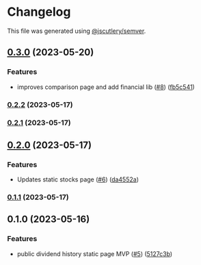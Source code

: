 # Changelog

This file was generated using [@jscutlery/semver](https://github.com/jscutlery/semver).

## [0.3.0](https://github.com/clayton-duarte/amalg/compare/table-0.2.2...table-0.3.0) (2023-05-20)


### Features

* improves comparison page and add financial lib ([#8](https://github.com/clayton-duarte/amalg/issues/8)) ([fb5c541](https://github.com/clayton-duarte/amalg/commit/fb5c5411caa13f2df45cba7358fdad1f65f8308c))

### [0.2.2](https://github.com/clayton-duarte/amalg/compare/table-0.2.1...table-0.2.2) (2023-05-17)

### [0.2.1](https://github.com/clayton-duarte/amalg/compare/table-0.2.0...table-0.2.1) (2023-05-17)

## [0.2.0](https://github.com/clayton-duarte/amalg/compare/table-0.1.1...table-0.2.0) (2023-05-17)


### Features

* Updates static stocks page ([#6](https://github.com/clayton-duarte/amalg/issues/6)) ([da4552a](https://github.com/clayton-duarte/amalg/commit/da4552ad34c98f395af1242de64c965ed78393d3))

### [0.1.1](https://github.com/clayton-duarte/amalg/compare/table-0.1.0...table-0.1.1) (2023-05-17)

## 0.1.0 (2023-05-16)


### Features

* public dividend history static page MVP ([#5](https://github.com/clayton-duarte/amalg/issues/5)) ([5127c3b](https://github.com/clayton-duarte/amalg/commit/5127c3bb37c9d34615e87ce4e511d3a4f4a5eda7))
